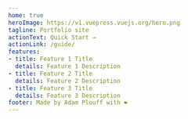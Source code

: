 ```yaml
---
home: true
heroImage: https://v1.vuepress.vuejs.org/hero.png
tagline: Portfolio site
actionText: Quick Start →
actionLink: /guide/
features:
- title: Feature 1 Title
  details: Feature 1 Description
- title: Feature 2 Title
  details: Feature 2 Description
- title: Feature 3 Title
  details: Feature 3 Description
footer: Made by Adam Plouff with ❤️
---
```


